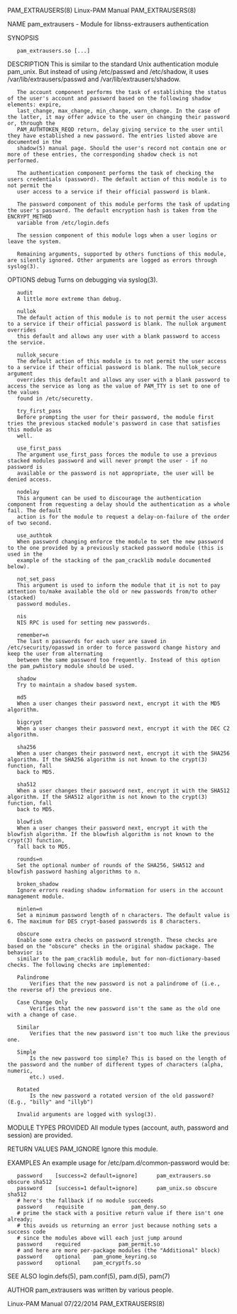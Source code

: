 PAM_EXTRAUSERS(8)						       Linux-PAM Manual							     PAM_EXTRAUSERS(8)

NAME
       pam_extrausers - Module for libnss-extrausers authentication

SYNOPSIS

       pam_extrausers.so [...]

DESCRIPTION
       This is similar to the standard Unix authentication module pam_unix. But instead of using /etc/passwd and /etc/shadow, it uses
       /var/lib/extrausers/passwd and /var/lib/extrausers/shadow.

       The account component performs the task of establishing the status of the user's account and password based on the following shadow elements: expire,
       last_change, max_change, min_change, warn_change. In the case of the latter, it may offer advice to the user on changing their password or, through the
       PAM_AUTHTOKEN_REQD return, delay giving service to the user until they have established a new password. The entries listed above are documented in the
       shadow(5) manual page. Should the user's record not contain one or more of these entries, the corresponding shadow check is not performed.

       The authentication component performs the task of checking the users credentials (password). The default action of this module is to not permit the
       user access to a service if their official password is blank.

       The password component of this module performs the task of updating the user's password. The default encryption hash is taken from the ENCRYPT_METHOD
       variable from /etc/login.defs

       The session component of this module logs when a user logins or leave the system.

       Remaining arguments, supported by others functions of this module, are silently ignored. Other arguments are logged as errors through syslog(3).

OPTIONS
       debug
	   Turns on debugging via syslog(3).

       audit
	   A little more extreme than debug.

       nullok
	   The default action of this module is to not permit the user access to a service if their official password is blank. The nullok argument overrides
	   this default and allows any user with a blank password to access the service.

       nullok_secure
	   The default action of this module is to not permit the user access to a service if their official password is blank. The nullok_secure argument
	   overrides this default and allows any user with a blank password to access the service as long as the value of PAM_TTY is set to one of the values
	   found in /etc/securetty.

       try_first_pass
	   Before prompting the user for their password, the module first tries the previous stacked module's password in case that satisfies this module as
	   well.

       use_first_pass
	   The argument use_first_pass forces the module to use a previous stacked modules password and will never prompt the user - if no password is
	   available or the password is not appropriate, the user will be denied access.

       nodelay
	   This argument can be used to discourage the authentication component from requesting a delay should the authentication as a whole fail. The default
	   action is for the module to request a delay-on-failure of the order of two second.

       use_authtok
	   When password changing enforce the module to set the new password to the one provided by a previously stacked password module (this is used in the
	   example of the stacking of the pam_cracklib module documented below).

       not_set_pass
	   This argument is used to inform the module that it is not to pay attention to/make available the old or new passwords from/to other (stacked)
	   password modules.

       nis
	   NIS RPC is used for setting new passwords.

       remember=n
	   The last n passwords for each user are saved in /etc/security/opasswd in order to force password change history and keep the user from alternating
	   between the same password too frequently. Instead of this option the pam_pwhistory module should be used.

       shadow
	   Try to maintain a shadow based system.

       md5
	   When a user changes their password next, encrypt it with the MD5 algorithm.

       bigcrypt
	   When a user changes their password next, encrypt it with the DEC C2 algorithm.

       sha256
	   When a user changes their password next, encrypt it with the SHA256 algorithm. If the SHA256 algorithm is not known to the crypt(3) function, fall
	   back to MD5.

       sha512
	   When a user changes their password next, encrypt it with the SHA512 algorithm. If the SHA512 algorithm is not known to the crypt(3) function, fall
	   back to MD5.

       blowfish
	   When a user changes their password next, encrypt it with the blowfish algorithm. If the blowfish algorithm is not known to the crypt(3) function,
	   fall back to MD5.

       rounds=n
	   Set the optional number of rounds of the SHA256, SHA512 and blowfish password hashing algorithms to n.

       broken_shadow
	   Ignore errors reading shadow information for users in the account management module.

       minlen=n
	   Set a minimum password length of n characters. The default value is 6. The maximum for DES crypt-based passwords is 8 characters.

       obscure
	   Enable some extra checks on password strength. These checks are based on the "obscure" checks in the original shadow package. The behavior is
	   similar to the pam_cracklib module, but for non-dictionary-based checks. The following checks are implemented:

	   Palindrome
	       Verifies that the new password is not a palindrome of (i.e., the reverse of) the previous one.

	   Case Change Only
	       Verifies that the new password isn't the same as the old one with a change of case.

	   Similar
	       Verifies that the new password isn't too much like the previous one.

	   Simple
	       Is the new password too simple? This is based on the length of the password and the number of different types of characters (alpha, numeric,
	       etc.) used.

	   Rotated
	       Is the new password a rotated version of the old password? (E.g., "billy" and "illyb")

       Invalid arguments are logged with syslog(3).

MODULE TYPES PROVIDED
       All module types (account, auth, password and session) are provided.

RETURN VALUES
       PAM_IGNORE
	   Ignore this module.

EXAMPLES
       An example usage for /etc/pam.d/common-password would be:

	   password	   [success=2 default=ignore]	   pam_extrausers.so obscure sha512
	   password	   [success=1 default=ignore]	   pam_unix.so obscure sha512
	   # here's the fallback if no module succeeds
	   password	   requisite			   pam_deny.so
	   # prime the stack with a positive return value if there isn't one already;
	   # this avoids us returning an error just because nothing sets a success code
	   # since the modules above will each just jump around
	   password	   required			   pam_permit.so
	   # and here are more per-package modules (the "Additional" block)
	   password	   optional	   pam_gnome_keyring.so
	   password	   optional	   pam_ecryptfs.so

SEE ALSO
       login.defs(5), pam.conf(5), pam.d(5), pam(7)

AUTHOR
       pam_extrausers was written by various people.

Linux-PAM Manual							  07/22/2014							     PAM_EXTRAUSERS(8)
